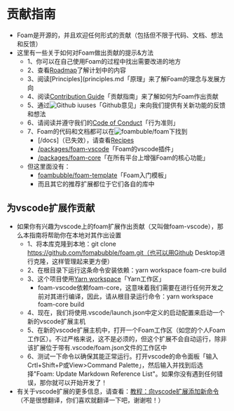 # 贡献指南
- Foam是开源的，并且欢迎任何形式的贡献（包括但不限于代码、文档、想法和反馈）
- 这里有一些关于如何对Foam做出贡献的提示&方法
  - 1、你可以在自己使用Foam的过程中找出需要改进的地方
  - 2、查看[Roadmap](../foam/roadmap.md)了解计划中的内容
  -  3、阅读[Principles](principles.md「原理」来了解Foam的理念与发展方向
  - 4、阅读[Contribution Guide](../recipes/contribution_guide.md)「贡献指南」来了解如何为Foam作出贡献
  - 5、通过![Github iuuses](https://github.com/foambubble/foam/issues)「Github意见」来向我们提供有关新功能的反馈和想法
  - 6、请阅读并遵守我们的[Code of Conduct](../foam/code_of_conduct.md)「行为准则」
  - 7、Foam的代码和文档都可以在![foambuble/foam](https://github.com/foambubble/foam/)下找到
    - [/docs]（已失效），请查看[Recipes](../index.md)
    - [/packages/foam-vscode](https://github.com/foambubble/foam/tree/master/packages/foam-vscode)「Foam的vscode插件」
    - [/packages/foam-core](https://github.com/foambubble/foam/tree/master/packages/foam-core)「在所有平台上增强Foam的核心功能」
  - 但这里面没有：
    - [foambubble/foam-template](https://github.com/foambubble/)「Foam入门模板」
    - 而且其它的推荐扩展都位于它们各自的库中
  
## 为vscode扩展作贡献
- 如果你有兴趣为vscode上的foam扩展作出贡献（又叫做foam-vscode），那么本指南将帮助你在本地对其作出设置
  - 1、将本库克隆到本地：git clone https://github.com/fomabubble/foam.git（也可以用Github Desktop进行克隆，这样管理起来更方便）
  - 2、在根目录下运行这条命令安装依赖：yarn workspace foam-cre build
  - 3、这个项目使用[Yarn workspace](https://classic.yarnpkg.com/en/docs/workspaces/)「Yarn工作区」
    - foam-vscode依赖foam-core，这意味着我们需要在进行任何开发之前对其进行编译，因此，请从根目录运行命令：yarn workspace foam-core build
  - 4、现在，我们将使用.vscode/launch.json中定义的启动配置来启动一个新的vscode扩展主机
  - 5、在新的vscode扩展主机中，打开一个Foam工作区（如您的个人Foam工作区）。不过严格来说，这不是必须的，但这个扩展不会自动运行，除非该扩展位于带有.vscode/foam.json文件的工作区中
  - 6、测试一下命令以确保其能正常运行。打开vscode的命令面板「输入Crtl+Shift+P或View>Command Palette」，然后输入并找到后选择"Foam: Update Markdown Reference List"。如果你没有遇到任何错误，那你就可以开始开发了！
- 有关于vscode扩展的更多信息，请查看：[教程：向vscode扩展添加新命令](https://foambubble.github.io/foam/tutorial-adding-a-new-command-to-the-vs-code-extension)（不是很想翻译，你们喜欢就翻译一下吧，谢谢啦！）